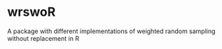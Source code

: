 wrswoR
======

A package with different implementations of weighted random sampling without replacement in R